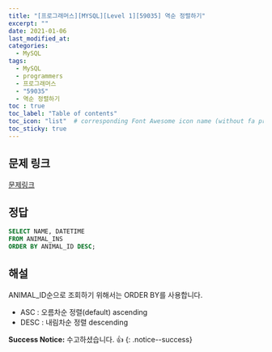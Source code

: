 ```yaml
---
title: "[프로그래머스][MYSQL][Level 1][59035] 역순 정렬하기"
excerpt: ""
date: 2021-01-06
last_modified_at: 
categories:
  - MySQL
tags:
  - MySQL
  - programmers
  - 프로그래머스
  - "59035"
  - 역순 정렬하기
toc : true
toc_label: "Table of contents"
toc_icon: "list"  # corresponding Font Awesome icon name (without fa prefix)
toc_sticky: true
---
```


## 문제 링크

[문제링크](https://programmers.co.kr/learn/courses/30/lessons/59035)   

## 정답

```sql
SELECT NAME, DATETIME
FROM ANIMAL_INS
ORDER BY ANIMAL_ID DESC;
```

## 해설

ANIMAL_ID순으로 조회하기 위해서는 ORDER BY를 사용합니다.  

- ASC : 오름차순 정렬(default) ascending
- DESC : 내림차순 정렬 descending

**Success Notice:**
수고하셨습니다. :+1:
{: .notice--success}